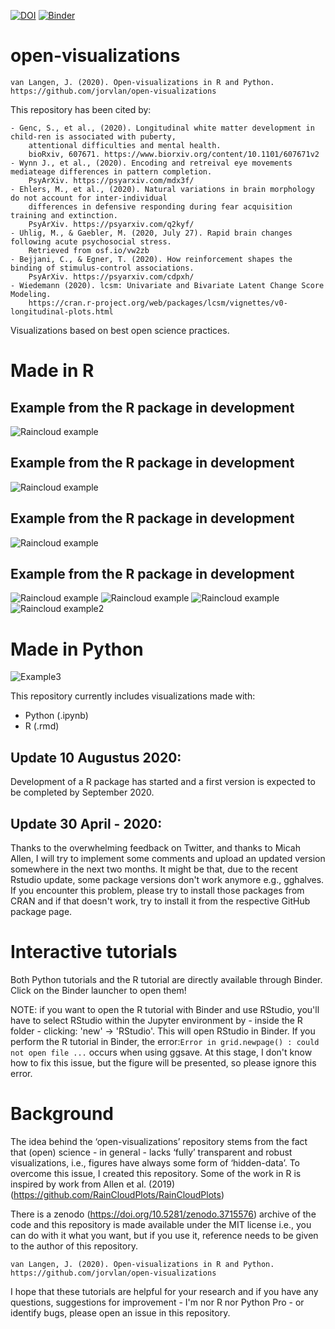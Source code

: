 

[![DOI](https://zenodo.org/badge/DOI/10.5281/zenodo.3715576.svg)](https://doi.org/10.5281/zenodo.3715576)
[![Binder](https://mybinder.org/badge_logo.svg)](https://mybinder.org/v2/gh/jorvlan/open-visualizations/master)
# open-visualizations
```
van Langen, J. (2020). Open-visualizations in R and Python. 
https://github.com/jorvlan/open-visualizations
```

This repository has been cited by:
``` 
- Genc, S., et al., (2020). Longitudinal white matter development in child-ren is associated with puberty, 
    attentional difficulties and mental health. 
    bioRxiv, 607671. https://www.biorxiv.org/content/10.1101/607671v2
- Wynn J., et al., (2020). Encoding and retreival eye movements mediateage differences in pattern completion. 
    PsyArXiv. https://psyarxiv.com/mdx3f/
- Ehlers, M., et al., (2020). Natural variations in brain morphology do not account for inter-individual 
    differences in defensive responding during fear acquisition training and extinction. 
    PsyArXiv. https://psyarxiv.com/q2kyf/
- Uhlig, M., & Gaebler, M. (2020, July 27). Rapid brain changes following acute psychosocial stress. 
    Retrieved from osf.io/vw2zb
- Bejjani, C., & Egner, T. (2020). How reinforcement shapes the binding of stimulus-control associations. 
    PsyArXiv. https://psyarxiv.com/cdpxh/
- Wiedemann (2020). lcsm: Univariate and Bivariate Latent Change Score Modeling.
    https://cran.r-project.org/web/packages/lcsm/vignettes/v0-longitudinal-plots.html
```

Visualizations based on best open science practices.
# Made in R
## Example from the R package in development
![Raincloud example](R/figure5_1.png)
## Example from the R package in development
![Raincloud example](R/figure3_1.png)
## Example from the R package in development
![Raincloud example](R/figure4_1.png)
## Example from the R package in development
![Raincloud example](R/figure10e.png)
![Raincloud example](R/figure10d.png)
![Raincloud example](R/figure5c.png)
![Raincloud example2](R/figure6.png)

# Made in Python
![Example3](Python/tutorial_1/figure10.png)

This repository currently includes visualizations made with:
- Python (.ipynb)
- R (.rmd)

## Update 10 Augustus 2020:
Development of a R package has started and a first version is expected to be completed by September 2020.

## Update 30 April - 2020: 
Thanks to the overwhelming feedback on Twitter, and thanks to Micah Allen, I will try to implement some comments and upload an updated version somewhere in the next two months. It might be that, due to the recent Rstudio update, some package versions don't work anymore e.g., gghalves. If you encounter this problem, please try to install those packages from CRAN and if that doesn't work, try to install it from the respective GitHub package page. 


# Interactive tutorials
Both Python tutorials and the R tutorial are directly available through Binder. Click on the Binder launcher to open them! 

NOTE: if you want to open the R tutorial with Binder and use RStudio, you'll have to select RStudio within the Jupyter environment by - inside the R folder - clicking: 'new' -> 'RStudio'. This will open RStudio in Binder. If you perform the R tutorial in Binder, the error:`Error in grid.newpage() : could not open file ...` occurs when using ggsave. At this stage, I don't know how to fix this issue, but the figure will be presented, so please ignore this error.

# Background
The idea behind the ‘open-visualizations’ repository stems from the fact that (open) science - in general - lacks ‘fully’ transparent and robust visualizations, i.e., figures have always some form of ‘hidden-data’. To overcome this issue, I created this repository. Some of the work in R is inspired by work from Allen et al. (2019)(https://github.com/RainCloudPlots/RainCloudPlots)

There is a zenodo (https://doi.org/10.5281/zenodo.3715576) archive of the code and this repository is made available under the MIT license i.e., you can do with it what you want, but if you use it, reference needs to be given to the author of this repository.
```
van Langen, J. (2020). Open-visualizations in R and Python. 
https://github.com/jorvlan/open-visualizations
```

I hope that these tutorials are helpful for your research and if you have any questions, suggestions for improvement - I'm nor R nor Python Pro - or identify bugs, please open an issue in this repository. 
